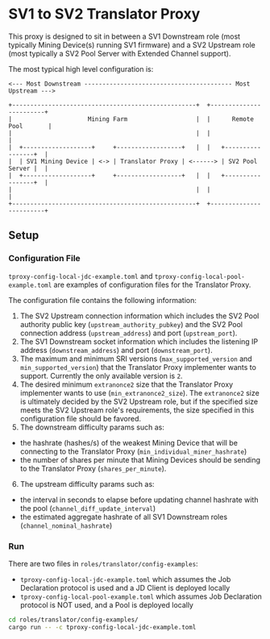 
# SV1 to SV2 Translator Proxy

This proxy is designed to sit in between a SV1 Downstream role (most typically Mining Device(s) 
running SV1 firmware) and a SV2 Upstream role (most typically a SV2 Pool Server with Extended
Channel support).

The most typical high level configuration is:

```
<--- Most Downstream ----------------------------------------- Most Upstream --->

+---------------------------------------------------+  +------------------------+
|                     Mining Farm                   |  |      Remote Pool       |
|                                                   |  |                        |
|  +-------------------+     +------------------+   |  |   +-----------------+  |
|  | SV1 Mining Device | <-> | Translator Proxy | <------> | SV2 Pool Server |  |
|  +-------------------+     +------------------+   |  |   +-----------------+  |
|                                                   |  |                        |
+---------------------------------------------------+  +------------------------+

```

## Setup

### Configuration File

`tproxy-config-local-jdc-example.toml` and `tproxy-config-local-pool-example.toml` are examples of configuration files for the Translator Proxy.

The configuration file contains the following information:

1. The SV2 Upstream connection information which includes the SV2 Pool authority public key 
   (`upstream_authority_pubkey`) and the SV2 Pool connection address (`upstream_address`) and port
   (`upstream_port`).
2. The SV1 Downstream socket information which includes the listening IP address
   (`downstream_address`) and port (`downstream_port`).
3. The maximum and minimum SRI versions (`max_supported_version` and `min_supported_version`) that
   the Translator Proxy implementer wants to support. Currently the only available version is `2`.
4. The desired minimum `extranonce2` size that the Translator Proxy implementer wants to use
   (`min_extranonce2_size`). The `extranonce2` size is ultimately decided by the SV2 Upstream role,
   but if the specified size meets the SV2 Upstream role's requirements, the size specified in this
   configuration file should be favored.
5. The downstream difficulty params such as:
- the hashrate (hashes/s) of the weakest Mining Device that will be connecting to the Translator Proxy (`min_individual_miner_hashrate`)
- the number of shares per minute that Mining Devices should be sending to the Translator Proxy (`shares_per_minute`). 
6. The upstream difficulty params such as:
- the interval in seconds to elapse before updating channel hashrate with the pool (`channel_diff_update_interval`)
- the estimated aggregate hashrate of all SV1 Downstream roles (`channel_nominal_hashrate`)

### Run

There are two files in `roles/translator/config-examples`:
- `tproxy-config-local-jdc-example.toml` which assumes the Job Declaration protocol is used and a JD Client is deployed locally
- `tproxy-config-local-pool-example.toml` which assumes Job Declaration protocol is NOT used, and a Pool is deployed locally

```bash
cd roles/translator/config-examples/
cargo run -- -c tproxy-config-local-jdc-example.toml